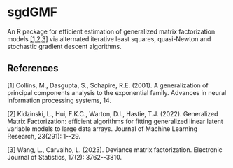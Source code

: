 # sgdGMF
An R package for efficient estimation of generalized matrix factorization models [[1,2,3]](#1,#2,#3) via alternated iterative least squares, quasi-Newton and stochastic gradient descent algorithms.


## References
<a id="1">[1]</a>
Collins, M., Dasgupta, S., Schapire, R.E. (2001).
A generalization of principal components analysis to the exponential family.
Advances in neural information processing systems, 14.

<a id="2">[2]</a>
Kidzinski, L., Hui, F.K.C., Warton, D.I., Hastie, T.J. (2022).
Generalized Matrix Factorization: efficient algorithms for fitting generalized linear latent variable models to large data arrays.
Journal of Machine Learning Research, 23(291): 1--29.

<a id="3">[3]</a>
Wang, L., Carvalho, L. (2023).
Deviance matrix factorization.
Electronic Journal of Statistics, 17(2): 3762--3810.

